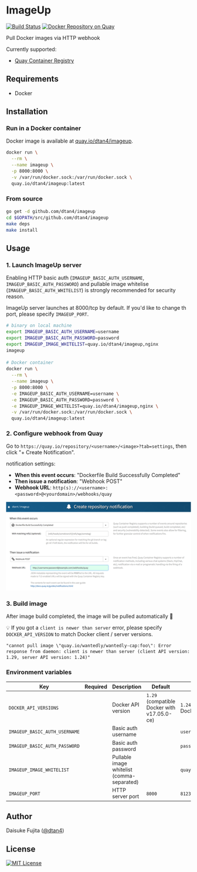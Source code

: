 # ImageUp

[![Build Status](https://travis-ci.org/dtan4/imageup.svg?branch=master)](https://travis-ci.org/dtan4/imageup)
[![Docker Repository on Quay](https://quay.io/repository/dtan4/imageup/status "Docker Repository on Quay")](https://quay.io/repository/dtan4/imageup)

Pull Docker images via HTTP webhook

Currently supported:

- [Quay Container Registry](https://quay.io/)

## Requirements

- Docker

## Installation

### Run in a Docker container

Docker image is available at [quay.io/dtan4/imageup](https://quay.io/repository/dtan4/imageup).

```bash
docker run \
  --rm \
  --name imageup \
  -p 8000:8000 \
  -v /var/run/docker.sock:/var/run/docker.sock \
  quay.io/dtan4/imageup:latest
```

### From source

```bash
go get -d github.com/dtan4/imageup
cd $GOPATH/src/github.com/dtan4/imageup
make deps
make install
```

## Usage

### 1. Launch ImageUp server

Enabling HTTP basic auth (`IMAGEUP_BASIC_AUTH_USERNAME`, `IMAGEUP_BASIC_AUTH_PASSWORD`) and pullable image whitelise (`IMAGEUP_BASIC_AUTH_WHITELIST`) is strongly recommended for security reason.

ImageUp server launches at 8000/tcp by default.
If you'd like to change th port, please specify `IMAGEUP_PORT`.

```bash
# binary on local machine
export IMAGEUP_BASIC_AUTH_USERNAME=username
export IMAGEUP_BASIC_AUTH_PASSWORD=password
export IMAGEUP_IMAGE_WHITELIST=quay.io/dtan4/imageup,nginx
imageup

# Docker container
docker run \
  --rm \
  --name imageup \
  -p 8000:8000 \
  -e IMAGEUP_BASIC_AUTH_USERNAME=username \
  -e IMAGEUP_BASIC_AUTH_PASSWORD=password \
  -e IMAGEUP_IMAGE_WHITELIST=quay.io/dtan4/imageup,nginx \
  -v /var/run/docker.sock:/var/run/docker.sock \
  quay.io/dtan4/imageup:latest
```

### 2. Configure webhook from Quay

Go to `https://quay.io/repository/<username>/<image>?tab=settings`, then click "+ Create Notification".

notification settings:

- __When this event occurs__: "Dockerfile Build Successfully Completed"
- __Then issue a notification__: "Webhook POST"
- __Webhook URL__: `http(s)://<username>:<password>@<yourdomain>/webhooks/quay`

![](_images/create_notification.png)

### 3. Build image

After image build completed, the image will be pulled automatically :tada:

:bulb: If you got a `client is newer than server` error, please specify `DOCKER_API_VERSION` to match Docker client / server versions.

```
"cannot pull image \"quay.io/wantedly/wantedly-cap:foo\": Error response from daemon: client is newer than server (client API version: 1.29, server API version: 1.24)"
```

### Environment variables

| Key | Required | Description | Default | Example |
|-----|----------|-------------|---------|---------|
| `DOCKER_API_VERSIONS` | | Docker API version | `1.29` (compatible Docker with v17.05.0-ce) | `1.24` (compatible with Docker v1.12) |
| `IMAGEUP_BASIC_AUTH_USERNAME` | | Basic auth username | | `username` |
| `IMAGEUP_BASIC_AUTH_PASSWORD` | | Basic auth password | | `password` |
| `IMAGEUP_IMAGE_WHITELIST` | | Pullable image whitelist (comma-separated) | | `quay.io/dtan4/imageup,nginx` |
| `IMAGEUP_PORT` | | HTTP server port | `8000` | `8123` |

## Author

Daisuke Fujita ([@dtan4](https://github.com/dtan4))

## License

[![MIT License](http://img.shields.io/badge/license-MIT-blue.svg?style=flat)](LICENSE)

